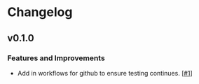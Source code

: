 # Changelog

## v0.1.0

### Features and Improvements

- Add in workflows for github to ensure testing continues. [[#1](https://github.com/EdgyEdgemond/mutable_merkle/1)]

